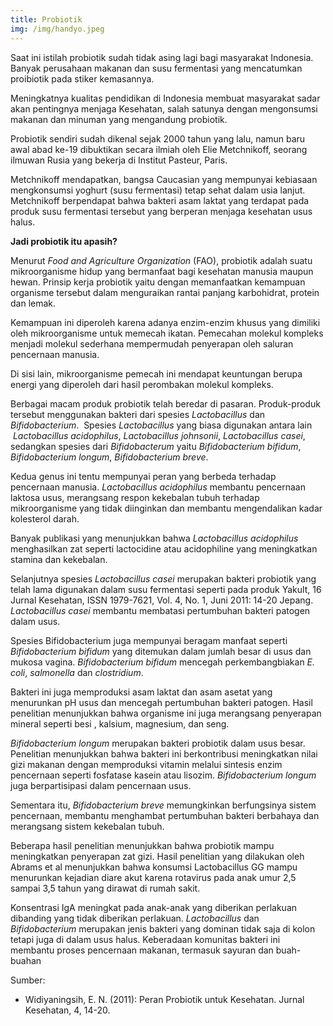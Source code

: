 ```yaml
---
title: Probiotik
img: /img/handyo.jpeg
---
```


Saat ini istilah probiotik sudah tidak asing lagi bagi masyarakat Indonesia. Banyak perusahaan makanan dan susu fermentasi yang mencatumkan proibiotik pada stiker kemasannya.

Meningkatnya kualitas pendidikan di Indonesia membuat masyarakat sadar akan pentingnya menjaga Kesehatan, salah satunya dengan mengonsumsi makanan dan minuman yang mengandung probiotik.

Probiotik sendiri sudah dikenal sejak 2000 tahun yang lalu, namun baru awal abad ke-19 dibuktikan secara ilmiah oleh Elie Metchnikoff, seorang ilmuwan Rusia yang bekerja di Institut Pasteur, Paris.

Metchnikoff mendapatkan, bangsa Caucasian yang mempunyai kebiasaan mengkonsumsi yoghurt (susu fermentasi) tetap sehat dalam usia lanjut. Metchnikoff berpendapat bahwa bakteri asam laktat yang terdapat pada produk susu fermentasi tersebut yang berperan menjaga kesehatan usus halus.

**Jadi probiotik itu apasih?**

Menurut _Food and Agriculture Organization_ (FAO), probiotik adalah suatu mikroorganisme hidup yang bermanfaat bagi kesehatan manusia maupun hewan. Prinsip kerja probiotik yaitu dengan memanfaatkan kemampuan organisme tersebut dalam menguraikan rantai panjang karbohidrat, protein dan lemak.

Kemampuan ini diperoleh karena adanya enzim-enzim khusus yang dimiliki oleh mikroorganisme untuk memecah ikatan. Pemecahan molekul kompleks menjadi molekul sederhana mempermudah penyerapan oleh saluran pencernaan manusia.

Di sisi lain, mikroorganisme pemecah ini mendapat keuntungan berupa energi yang diperoleh dari hasil perombakan molekul kompleks.

Berbagai macam produk probiotik telah beredar di pasaran. Produk-produk tersebut menggunakan bakteri dari spesies _Lactobacillus_ dan _Bifidobacterium_.  Spesies _Lactobacillus_ yang biasa digunakan antara lain  *Lactobacillus acidophilus*, _Lactobacillus johnsonii_, _Lactobacillus casei_, sedangkan spesies dari _Bifidobacterum_ yaitu _Bifidobacterium bifidum_, _Bifidobacterium longum_, _Bifidobacterium breve_.

Kedua genus ini tentu mempunyai peran yang berbeda terhadap pencernaan manusia. _Lactobacillus acidophilus_ membantu pencernaan laktosa usus, merangsang respon kekebalan tubuh terhadap mikroorganisme yang tidak diinginkan dan membantu mengendalikan kadar kolesterol darah.

Banyak publikasi yang menunjukkan bahwa _Lactobacillus acidophilus_ menghasilkan zat seperti lactocidine atau acidophiline yang meningkatkan stamina dan kekebalan.

Selanjutnya spesies _Lactobacillus casei_ merupakan bakteri probiotik yang telah lama digunakan dalam susu fermentasi seperti pada produk Yakult, 16 Jurnal Kesehatan, ISSN 1979-7621, Vol. 4, No. 1, Juni 2011: 14-20 Jepang. _Lactobacillus casei_ membantu membatasi pertumbuhan bakteri patogen dalam usus.

Spesies Bifidobacterium juga mempunyai beragam manfaat seperti _Bifidobacterium bifidum_ yang ditemukan dalam jumlah besar di usus dan mukosa vagina. _Bifidobacterium bifidum_ mencegah perkembangbiakan _E. coli_, _salmonella_ dan _clostridium_.

Bakteri ini juga memproduksi asam laktat dan asam asetat yang menurunkan pH usus dan mencegah pertumbuhan bakteri patogen. Hasil penelitian menunjukkan bahwa organisme ini juga merangsang penyerapan mineral seperti besi , kalsium, magnesium, dan seng.

_Bifidobacterium longum_ merupakan bakteri probiotik dalam usus besar. Penelitian menunjukkan bahwa bakteri ini berkontribusi meningkatkan nilai gizi makanan dengan memproduksi vitamin melalui sintesis enzim pencernaan seperti fosfatase kasein atau lisozim. _Bifidobacterium longum_ juga berpartisipasi dalam pencernaan usus.

Sementara itu, _Bifidobacterium breve_ memungkinkan berfungsinya sistem pencernaan, membantu menghambat pertumbuhan bakteri berbahaya dan merangsang sistem kekebalan tubuh.

Beberapa hasil penelitian menunjukkan bahwa probiotik mampu meningkatkan penyerapan zat gizi. Hasil penelitian yang dilakukan oleh Abrams et al menunjukkan bahwa konsumsi Lactobacillus GG mampu menurunkan kejadian diare akut karena rotavirus pada anak umur 2,5 sampai 3,5 tahun yang dirawat di rumah sakit.

Konsentrasi IgA meningkat pada anak-anak yang diberikan perlakuan dibanding yang tidak diberikan perlakuan. _Lactobacillus_ dan _Bifidobacterium_ merupakan jenis bakteri yang dominan tidak saja di kolon tetapi juga di dalam usus halus. Keberadaan komunitas bakteri ini membantu proses pencernaan makanan, termasuk sayuran dan buah-buahan

Sumber:

- Widiyaningsih, E. N. (2011): Peran Probiotik untuk Kesehatan. Jurnal Kesehatan, 4, 14-20.
